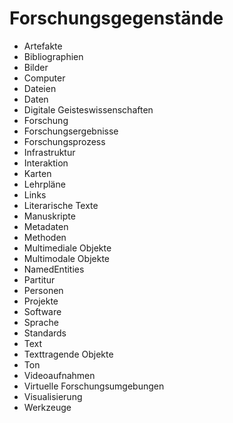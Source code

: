 Forschungsgegenstände
=====================
 
* Artefakte 
* Bibliographien 
* Bilder 
* Computer 
* Dateien 
* Daten 
* Digitale Geisteswissenschaften 
* Forschung 
* Forschungsergebnisse 
* Forschungsprozess 
* Infrastruktur 
* Interaktion 
* Karten 
* Lehrpläne 
* Links 
* Literarische Texte 
* Manuskripte 
* Metadaten 
* Methoden 
* Multimediale Objekte 
* Multimodale Objekte 
* NamedEntities 
* Partitur 
* Personen 
* Projekte 
* Software 
* Sprache 
* Standards 
* Text 
* Texttragende Objekte 
* Ton 
* Videoaufnahmen 
* Virtuelle Forschungsumgebungen 
* Visualisierung 
* Werkzeuge 

